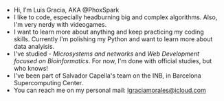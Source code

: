 - Hi, I’m Luis Gracia, AKA @PhoxSpark
- I like to code, especially headburning big and complex algorithms. Also, I'm very nerdy with videogames.
- I want to learn more about anything and keep practicing my coding skills. Currently I'm polishing my Python and want to learn more about data analyisis.
- I've studied - *Microsystems and networks* and *Web Development focused on Bioinformatics*. For now, I'm done with official studies, but who knows!
- I've been part of Salvador Capella's team on the INB, in Barcelona Supercomputing Center.
- You can reach me on my personal mail: lgraciamorales@icloud.com

<!---
PhoxSpark/PhoxSpark is a ✨ special ✨ repository because its `README.md` (this file) appears on your GitHub profile.
You can click the Preview link to take a look at your changes.
--->
